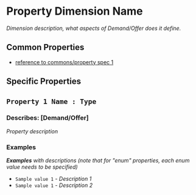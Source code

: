 # Property Dimension Name 
_Dimension description, what aspects of Demand/Offer does it define._

## Common Properties

* [reference to commons/property spec 1](../0-commons/golem/inf.md)
  
## Specific Properties

## `Property 1 Name : Type`

### Describes: [Demand/Offer]

_Property description_

### **Examples**

_**Examples** with descriptions (note that for "enum" properties, each enum value needs to be specified)_

* `Sample value 1` - _Description 1_
* `Sample value 1` - _Description 2_
